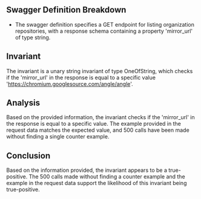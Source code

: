 ## Swagger Definition Breakdown
- The swagger definition specifies a GET endpoint for listing organization repositories, with a response schema containing a property 'mirror_url' of type string.

## Invariant
The invariant is a unary string invariant of type OneOfString, which checks if the 'mirror_url' in the response is equal to a specific value 'https://chromium.googlesource.com/angle/angle'.

## Analysis
Based on the provided information, the invariant checks if the 'mirror_url' in the response is equal to a specific value. The example provided in the request data matches the expected value, and 500 calls have been made without finding a single counter example.

## Conclusion
Based on the information provided, the invariant appears to be a true-positive. The 500 calls made without finding a counter example and the example in the request data support the likelihood of this invariant being true-positive.
